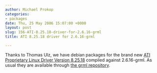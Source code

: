 ```yaml
---
author: Michael Prokop
categories:
- packages
date: Thu, 25 May 2006 15:07:00 +0000
layout: post
slug: 156-ATI-8.25.18-driver-for-2.6.16-grml
title: ATI 8.25.18 driver for 2.6.16-grml

---
```

Thanks to Thomas Ulz, we have debian packages for the brand new [ATI Proprietary Linux Driver Version 8\.25\.18](https://a248.e.akamai.net/f/674/9206/0/www2.ati.com/drivers/linux/linux_8.25.18.html) compiled against 2\.6\.16\-grml. As usual they are available through [the grml repository](https://grml.org/repos/).
